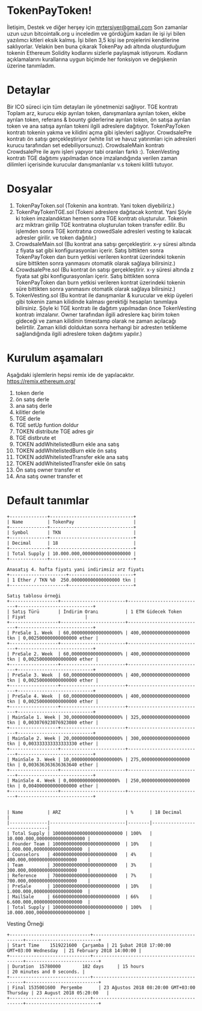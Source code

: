 # TokenPayToken!
İletişim, Destek ve diğer herşey için mrtersiyer@gmail.com
Son zamanlar uzun uzun bitcointalk.org u inceledim ve gördüğüm kadarı ile işi iyi bilen yazılımcı kitleri eksik kalmış. İşi bilen 3,5 kişi ise projelerini kendilerine saklıyorlar. Velakin ben buna çıkarak TokenPay adı altında oluşturduğum tokenin Ethereum Solidity kodlarını sizlerle paylaşmak istiyorum. Kodların açıklamalarını kurallarına uygun biçimde her fonksiyon ve değişkenin üzerine tanımladım.

# Detaylar
Bir ICO süreci için tüm detayları ile yönetmenizi sağlıyor. TGE kontratı Toplam arz, kurucu ekip ayrılan token, danışmanlara ayrılan token, ekibe ayrılan token, referans & bounty giderlerine ayrılan token, ön satışa ayrılan token ve ana satışa ayrılan tokeni ilgili adreslere dağıtıyor. TokenPayToken kontratı tokenin yakma ve kilidini açma gibi işlevleri sağlıyor. CrowdsalePre kontratı ön satışı gerçekleştiriyor (white list ve havuz yatırımları için adresleri kurucu tarafından set edebiliyorsunuz). CrowdsaleMain kontratı CrowdsalePre ile aynı işleri yapıyor tabi oranları farklı :). TokenVesting kontratı TGE dağıtımı yapılmadan önce imzalandığında verilen zaman dilimleri içerisinde kurucular danışmanlanlar v.s tokeni kilitli tutuyor. 

# Dosyalar

 1. TokenPayToken.sol  (Tokenin ana kontratı. Yani token diyebiliriz.)
 2. TokenPayTokenTGE.sol  (Tokeni adreslere dağıtacak kontrat. Yani Şöyle ki token imzalandıktan hemen sonra TGE kontratı oluşturulur. Tokenin arz miktrarı girilip TGE kontratına oluşturulan token transfer edilir. Bu işlemden sonra TGE kontratına crowedSale adresleri vesting te kalacak adresler girilir. ve token dağıtılır.)
 3. CrowdsaleMain.sol (Bu kontrat ana satışı gerçekleştirir. x-y süresi altında z fiyata sat gibi konfigurasyonları içerir. Satış bittikten sonra TokenPayToken dan burn yetkisi verileren kontrat üzerindeki tokenin süre bittikten sonra yanmasını otomatik olarak sağlaya bilirsiniz.)
 4. CrowdsalePre.sol  (Bu kontrat ön satışı gerçekleştirir. x-y süresi altında z fiyata sat gibi konfigurasyonları içerir. Satış bittikten sonra TokenPayToken dan burn yetkisi verileren kontrat üzerindeki tokenin süre bittikten sonra yanmasını otomatik olarak sağlaya bilirsiniz.)
 5. TokenVesting.sol (Bu kontrat ile danışmanlar & kurucular ve ekip üyeleri gibi tokenin zaman kilidinde kalması gerektiği hesapları tanımlaya bilirsiniz. Şöyle ki TGE kontratı ile dağıtım yapılmadan önce TokenVesting kontratı imzalanır. Owner tarafından ilgili adreslere kaç birim token gideceği ve zaman kilidinin timestamp olarak ne zaman açılacağı belirtilir. Zaman kilidi dolduktan sonra herhangi bir adresten tetikleme sağlandığında ilgili adreslere token dağıtımı yapılır.)

# Kurulum aşamaları
Aşağıdaki işlemlerin hepsi remix ide de yapılacaktır. https://remix.ethereum.org/
 1.  token derle
 2.  ön satış derle
 3.  ana satış derle
 4.  kilitler derle
 5.  TGE derle
 6.  TGE setUp funtion doldur
 7.  TOKEN distribute TGE adres gir
 8.  TGE distbrute et
 9.  TOKEN addWhitelistedBurn ekle ana satış
 10. TOKEN addWhitelistedBurn ekle ön satış
 11.  TOKEN addWhitelistedTransfer ekle ana satış
 12.  TOKEN addWhitelistedTransfer ekle ön satış
 13.  Ön satış owner transfer et
 14.   Ana satış owner transfer et
 
# Default tanımlar
 
```Token için default tanımlar...
+--------------+-------------------------------+
| Name         | TokenPay                      |
+--------------+-------------------------------+
| Symbol       | TKN                           |
+--------------+-------------------------------+
| Decimal      | 18                            |
+--------------+-------------------------------+
| Total Supply | 10.000.000,000000000000000000 |
+--------------+-------------------------------+

Anasatış 4. hafta fiyatı yani indirimsiz arz fiyatı
+---------------------+------------------------+
| 1 Ether / TKN %0	250.000000000000000000 tkn |
+---------------------+------------------------+

Satış tablosu örneği
+------------------+------------------------+----------------------------+----------------------------+
| Satış Türü       | İndirim Oranı          | 1 ETH Gidecek Token        | Fiyat                      |
+------------------+------------------------+----------------------------+----------------------------+
| PreSale 1. Week  | 60,000000000000000000% | 400,000000000000000000 tkn | 0,002500000000000000 ether |
+------------------+------------------------+----------------------------+----------------------------+
| PreSale 2. Week  | 60,000000000000000000% | 400,000000000000000000 tkn | 0,002500000000000000 ether |
+------------------+------------------------+----------------------------+----------------------------+
| PreSale 3. Week  | 60,000000000000000000% | 400,000000000000000000 tkn | 0,002500000000000000 ether |
+------------------+------------------------+----------------------------+----------------------------+
| PreSale 4. Week  | 60,000000000000000000% | 400,000000000000000000 tkn | 0,002500000000000000 ether |
+------------------+------------------------+----------------------------+----------------------------+
| MainSale 1. Week | 30,000000000000000000% | 325,000000000000000000 tkn | 0,003076923076923080 ether |
+------------------+------------------------+----------------------------+----------------------------+
| MainSale 2. Week | 20,000000000000000000% | 300,000000000000000000 tkn | 0,003333333333333330 ether |
+------------------+------------------------+----------------------------+----------------------------+
| MainSale 3. Week | 10,000000000000000000% | 275,000000000000000000 tkn | 0,003636363636363640 ether |
+------------------+------------------------+----------------------------+----------------------------+
| MainSale 4. Week | 0,000000000000000000%  | 250,000000000000000000 tkn | 0,004000000000000000 ether |
+------------------+------------------------+----------------------------+----------------------------+


| Name         | ARZ                        | %      | 18 Decimal                    |
|--------------|----------------------------|--------|-------------------------------|
| Total Supply | 10000000000000000000000000 | 100%   | 10.000.000,000000000000000000 |
| Founder Team | 1000000000000000000000000  | 10%    | 1.000.000,000000000000000000  |
| Counselors   | 400000000000000000000000   | 4%     | 400.000,000000000000000000    |
| Team         | 300000000000000000000000   | 3%     | 300.000,000000000000000000    |
| Reference    | 700000000000000000000000   | 7%     | 700.000,000000000000000000    |
| PreSale      | 1000000000000000000000000  | 10%    | 1.000.000,000000000000000000  |
| MailSale     | 6600000000000000000000000  | 66%    | 6.600.000,000000000000000000  |
| Total Supply | 10000000000000000000000000 | 100%   | 10.000.000,000000000000000000 |
```

Vesting Örneği
```plain
+------------------------------+--------------------------------------------+---------------------------+
| Start Time	1519221600	Çarşamba | 21 Şubat 2018 17:00:00 GMT+03:00	Wednesday  | 21 February 2018 14:00:00 |
+------------------------------+--------------------------------------------+---------------------------+
| Duration	15780000		182 days     | 15 hours                                   | 20 minutes and 0 seconds. |
+------------------------------+--------------------------------------------+---------------------------+
| Final	1535001600	Perşembe      | 23 Ağustos 2018 08:20:00 GMT+03:00	Thursday | 23 August 2018 05:20:00   |
+------------------------------+--------------------------------------------+---------------------------+
```
